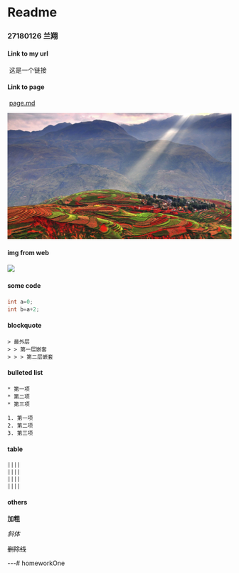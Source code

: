 # Readme 

### 27180126 兰翔



#### Link to my url 

​	这是一个链接 [](https://www.baidu.com)

#### Link to page

​	[page.md](./page.md) 


![see?](./my.jpg)

#### img from web

![](https://tse4-mm.cn.bing.net/th/id/OIP.UeHraOSVVtS0mwZD6te8DgHaEK?pid=ImgDet&rs=1)



#### some code

``` C
int a=0;
int b=a+2;
```



####  blockquote

```
> 最外层
> > 第一层嵌套
> > > 第二层嵌套
```



####  bulleted list

```
* 第一项
* 第二项
* 第三项
```


```
1. 第一项
2. 第二项
3. 第三项
```

####  table

```
||||
||||
||||
||||
```



#### others

**加粗**

*斜体*

~~删除线~~

---# homeworkOne
